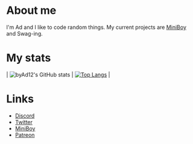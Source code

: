 # About me

I'm Ad and I like to code random things.
My current projects are [MiniBoy](https://github.com/byAd12/MiniBoy) and Swag-ing.

# My stats
| ![byAd12's GitHub stats](https://github-readme-stats.vercel.app/api?username=byAd12&show_icons=true&theme=merko) | [![Top Langs](https://github-readme-stats.vercel.app/api/top-langs/?username=byAd12&layout=compact)](https://github.com/byAd12) |

# Links

* [Discord](https://discord.gg/gG3DnUfj6E)
* [Twitter](https://twitter.com/MiniBoy_Bot)
* [MiniBoy](https://dsc.gg/miniboy)
* [Patreon](https://www.patreon.com/MiniBoy)
